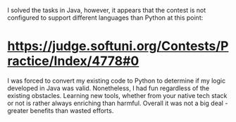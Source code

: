 I solved the tasks in Java, however, it appears that the contest is not configured to support different languages than Python at this point:

# https://judge.softuni.org/Contests/Practice/Index/4778#0 

I was forced to convert my existing code to Python to determine if my logic developed in Java was valid.
Nonetheless, I had fun regardless of the existing obstacles.  Learning new tools, whether from your native tech stack or not
is rather always enriching than harmful. Overall it was not a big deal - greater benefits than wasted efforts.
